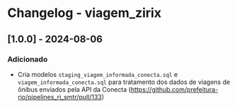 # Changelog - viagem_zirix

## [1.0.0] - 2024-08-06

### Adicionado

- Cria modelos `staging_viagem_informada_conecta.sql` e `viagem_informada_conecta.sql` para tratamento dos dados de viagens de ônibus enviados pela API da Conecta (https://github.com/prefeitura-rio/pipelines_rj_smtr/pull/133)
